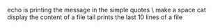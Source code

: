 echo  is printing the message in the simple quotes
\ make a space
cat display the content of a file
tail prints the last 10 lines of a file
